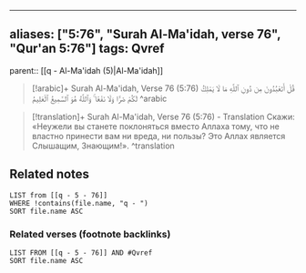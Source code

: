 
---
aliases: ["5:76", "Surah Al-Ma'idah, verse 76", "Qur'an 5:76"]
tags: Qvref
---

parent:: [[q - Al-Ma'idah (5)|Al-Ma'idah]]

> [!arabic]+ Surah Al-Ma'idah, Verse 76 (5:76)
> <span class="quran-arabic">قُلْ أَتَعْبُدُونَ مِن دُونِ ٱللَّهِ مَا لَا يَمْلِكُ لَكُمْ ضَرًّا وَلَا نَفْعًا ۚ وَٱللَّهُ هُوَ ٱلسَّمِيعُ ٱلْعَلِيمُ</span>
^arabic

> [!translation]+ Surah Al-Ma'idah, Verse 76 (5:76) - Translation
> Скажи: «Неужели вы станете поклоняться вместо Аллаха тому, что не властно принести вам ни вреда, ни пользы? Это Аллах является Слышащим, Знающим!».
^translation



## Related notes
```dataview
LIST from [[q - 5 - 76]]
WHERE !contains(file.name, "q - ")
SORT file.name ASC
```

### Related verses (footnote backlinks)
```dataview
LIST FROM [[q - 5 - 76]] AND #Qvref
SORT file.name ASC
```

